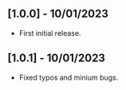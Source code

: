## [1.0.0] - 10/01/2023

* First initial release.

## [1.0.1] - 10/01/2023

* Fixed typos and minium bugs.